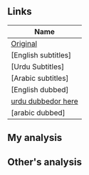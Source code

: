 ## Links
| Name  |
| ------------- |
|[Original](https://www.youtube.com/watch?v=NMLgyLn4jf8&t=506s) |
|[English subtitles] |
|[Urdu Subtitles] |
|[Arabic subtitles] |
|[English dubbed]|
|[urdu dubbed](https://www.youtube.com/watch?v=bj_NePamcB4)[or here](http://payam.net.pk/movies/ikhrajeha-01-%d8%a7%d8%ae%d8%b1%d8%a7%d8%ac%da%be%d8%a7/)|
|[arabic dubbed]| |

## My analysis


## Other's analysis
